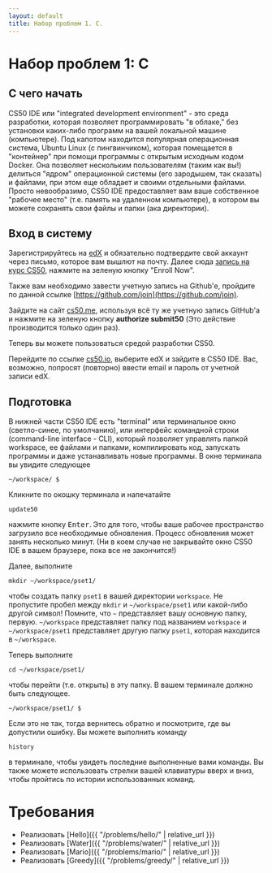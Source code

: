 ```yaml
---
layout: default
title: Набор проблем 1. C.
---
```

# Набор проблем 1: C

## С чего начать

CS50 IDE или "integrated development environment" - это среда разработки, которая позволяет программировать "в облаке," без установки каких-либо программ на вашей локальной машине (компьютере). Под капотом находится популярная операционная система, Ubuntu Linux (с пингвинчиком), которая помещается в "контейнер" при помощи программы с открытым исходным кодом Docker. Она позволяет нескольким пользователям (таким как вы!) делиться "ядром" операционной системы (его зародышем, так сказать) и файлами, при этом еще обладает и своими отдельными файлами. Просто невообразимо, CS50 IDE предоставляет вам ваше собственное "рабочее место" (т.е. память на удаленном компьютере), в котором вы можете сохранять свои файлы и папки (ака директории).

## Вход в систему

Зарегистрируйтесь на [edX](https://edx.org/) и обязательно подтвердите свой аккаунт через письмо, которое вам вышлют на почту. Далее сюда [запись на курс CS50](https://www.edx.org/course/introduction-computer-science-harvardx-cs50x), нажмите на зеленую кнопку "Enroll Now".

Также вам необходимо завести учетную запись на Github'е, пройдите по данной ссылке [https://github.com/join](https://github.com/join).

Зайдите на сайт [cs50.me](https://cs50.me/), используя всё ту же учетную запись GitHub'а и нажмите на зеленую кнопку **authorize submit50** (Это действие производится только один раз).

Теперь вы можете пользоваться средой разработки CS50.

Перейдите по ссылке [cs50.io](https://cs50.io/), выберите edX и зайдите в CS50 IDE. Вас, возможно, попросят (повторно) ввести email и пароль от учетной записи edX.

## Подготовка

В нижней части CS50 IDE есть "terminal" или терминальное окно (светло-синее, по умолчанию), или интерфейс командной строки (command-line interface - CLI), который позволяет управлять папкой workspace, ее файлами и папками, компилировать код, запускать программы и даже устанавливать новые программы. В окне терминала вы увидите следующее
```
~/workspace/ $
```
Кликните по окошку терминала и напечатайте
```
update50
```
нажмите кнопку <kbd>Enter</kbd>. Это для того, чтобы ваше рабочее пространство загрузило все необходимые обновления. Процесс обновления может занять несколько минут. (Ни в коем случае не закрывайте окно CS50 IDE в вашем браузере, пока все не закончится!)

Далее, выполните
```
mkdir ~/workspace/pset1/
```
чтобы создать папку `pset1` в вашей директории `workspace`. Не пропустите пробел между `mkdir` и `~/workspace/pset1` или какой-либо другой символ! Помните, что `~` представляет вашу основную папку, первую. `~/workspace` представляет папку под названием `workspace` и `~/workspace/pset1` представляет другую папку `pset1`, которая находится в `~/workspace`.

Теперь выполните
```
cd ~/workspace/pset1/
```
чтобы перейти (т.е. открыть) в эту папку. В вашем терминале должно быть следующее.
```
~/workspace/pset1/ $
```
Если это не так, тогда вернитесь обратно и посмотрите, где вы допустили ошибку. Вы можете выполнить команду
```
history
```
в терминале, чтобы увидеть последние выполненные вами команды. Вы также можете использовать стрелки вашей клавиатуры вверх и вниз, чтобы пройтись по истории использованных команд.

# Требования

* Реализовать [Hello]({{ "/problems/hello/" | relative_url }})
* Реализовать [Water]({{ "/problems/water/" | relative_url }})
* Реализовать [Mario]({{ "/problems/mario/" | relative_url }})
* Реализовать [Greedy]({{ "/problems/greedy/" | relative_url }})
